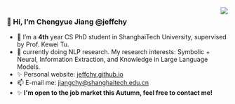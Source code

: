 <img align='right' src="https://github-readme-stats.vercel.app/api?username=jeffchy&show_icons=true">

### 👋 Hi, I’m Chengyue Jiang @jeffchy
- 👀 I’m a **4th** year CS PhD student in ShanghaiTech University, supervised by Prof. Kewei Tu.
- 🌱 currently doing NLP research. My research interests: Symbolic + Neural, Information Extraction, and Knowledge in Large Language Models.
- ✨ Personal website: [jeffchy.github.io](jeffchy.github.io)
- 📫 E-mail me: jiangchy@shanghaitech.edu.cn
- ✨ **I'm open to the job market this Autumn, feel free to contact me!**

<!---
jeffchy/jeffchy is a ✨ special ✨ repository because its `README.md` (this file) appears on your GitHub profile.
You can click the Preview link to take a look at your changes.
--->
